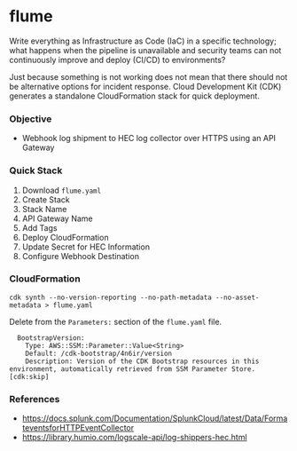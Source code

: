 # flume

Write everything as Infrastructure as Code (IaC) in a specific technology; what happens when the pipeline is unavailable and security teams can not continuously improve and deploy (CI/CD) to environments?

Just because something is not working does not mean that there should not be alternative options for incident response. Cloud Development Kit (CDK) generates a standalone CloudFormation stack for quick deployment.

### Objective

- Webhook log shipment to HEC log collector over HTTPS using an API Gateway

### Quick Stack

1. Download ```flume.yaml```
2. Create Stack
3. Stack Name
4. API Gateway Name
5. Add Tags
6. Deploy CloudFormation
7. Update Secret for HEC Information
8. Configure Webhook Destination

### CloudFormation

```
cdk synth --no-version-reporting --no-path-metadata --no-asset-metadata > flume.yaml
```

Delete from the ```Parameters:``` section of the ```flume.yaml``` file.

```
  BootstrapVersion:
    Type: AWS::SSM::Parameter::Value<String>
    Default: /cdk-bootstrap/4n6ir/version
    Description: Version of the CDK Bootstrap resources in this environment, automatically retrieved from SSM Parameter Store. [cdk:skip]
```

### References

- https://docs.splunk.com/Documentation/SplunkCloud/latest/Data/FormateventsforHTTPEventCollector
- https://library.humio.com/logscale-api/log-shippers-hec.html
